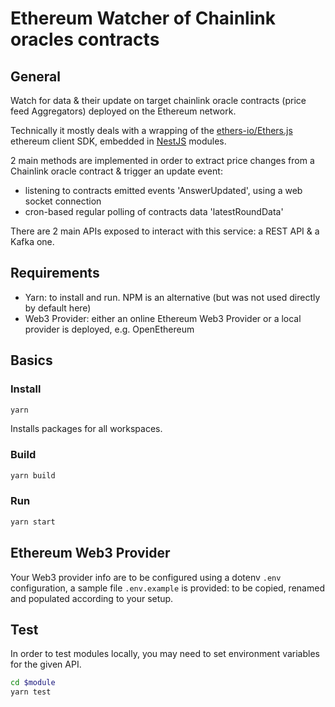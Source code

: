 # Ethereum Watcher of Chainlink oracles contracts

## General

Watch for data & their update on target chainlink oracle contracts (price feed Aggregators) deployed on the Ethereum network.

Technically it mostly deals with a wrapping of the [ethers-io/Ethers.js](https://github.com/ethers-io/ethers.js) ethereum client SDK, embedded in [NestJS](https://nestjs.com) modules.

2 main methods are implemented in order to extract price changes from a Chainlink oracle contract & trigger an update event: 
* listening to contracts emitted events 'AnswerUpdated', using a web socket connection
* cron-based regular polling of contracts data 'latestRoundData'

There are 2 main APIs exposed to interact with this service: a REST API & a Kafka one.

## Requirements

- Yarn: to install and run. NPM is an alternative (but was not used directly by default here)
- Web3 Provider: either an online Ethereum Web3 Provider or a local provider is deployed, e.g. OpenEthereum


## Basics
### Install

```bash
yarn
```

Installs packages for all workspaces.


### Build

```bash
yarn build
```

### Run

```bash
yarn start
```

## Ethereum Web3 Provider
Your Web3 provider info are to be configured using a dotenv ```.env``` configuration, a sample file ```.env.example``` is provided: to be copied, renamed and populated according to your setup.


## Test

In order to test modules locally, you may need to set environment variables for the given API.

```bash
cd $module
yarn test
```
